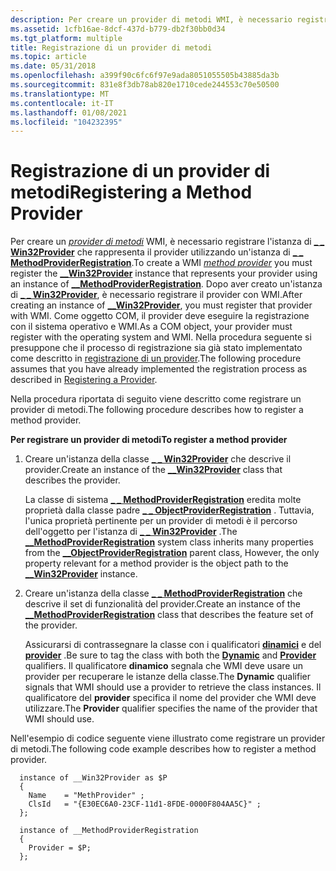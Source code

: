 ```yaml
---
description: Per creare un provider di metodi WMI, è necessario registrare l' \_ \_ istanza di Win32Provider che rappresenta il provider utilizzando un'istanza di \_ \_ MethodProviderRegistration.
ms.assetid: 1cfb16ae-8dcf-437d-b779-db2f30bb0d34
ms.tgt_platform: multiple
title: Registrazione di un provider di metodi
ms.topic: article
ms.date: 05/31/2018
ms.openlocfilehash: a399f90c6fc6f97e9ada8051055505b43885da3b
ms.sourcegitcommit: 831e8f3db78ab820e1710cede244553c70e50500
ms.translationtype: MT
ms.contentlocale: it-IT
ms.lasthandoff: 01/08/2021
ms.locfileid: "104232395"
---
```

# <a name="registering-a-method-provider"></a><span data-ttu-id="7ba0b-103">Registrazione di un provider di metodi</span><span class="sxs-lookup"><span data-stu-id="7ba0b-103">Registering a Method Provider</span></span>

<span data-ttu-id="7ba0b-104">Per creare un [*provider di metodi*](gloss-m.md) WMI, è necessario registrare l'istanza di [**\_ \_ Win32Provider**](--win32provider.md) che rappresenta il provider utilizzando un'istanza di [**\_ \_ MethodProviderRegistration**](--methodproviderregistration.md).</span><span class="sxs-lookup"><span data-stu-id="7ba0b-104">To create a WMI [*method provider*](gloss-m.md) you must register the [**\_\_Win32Provider**](--win32provider.md) instance that represents your provider using an instance of [**\_\_MethodProviderRegistration**](--methodproviderregistration.md).</span></span> <span data-ttu-id="7ba0b-105">Dopo aver creato un'istanza di [**\_ \_ Win32Provider**](--win32provider.md), è necessario registrare il provider con WMI.</span><span class="sxs-lookup"><span data-stu-id="7ba0b-105">After creating an instance of [**\_\_Win32Provider**](--win32provider.md), you must register that provider with WMI.</span></span> <span data-ttu-id="7ba0b-106">Come oggetto COM, il provider deve eseguire la registrazione con il sistema operativo e WMI.</span><span class="sxs-lookup"><span data-stu-id="7ba0b-106">As a COM object, your provider must register with the operating system and WMI.</span></span> <span data-ttu-id="7ba0b-107">Nella procedura seguente si presuppone che il processo di registrazione sia già stato implementato come descritto in [registrazione di un provider](registering-a-provider.md).</span><span class="sxs-lookup"><span data-stu-id="7ba0b-107">The following procedure assumes that you have already implemented the registration process as described in [Registering a Provider](registering-a-provider.md).</span></span>

<span data-ttu-id="7ba0b-108">Nella procedura riportata di seguito viene descritto come registrare un provider di metodi.</span><span class="sxs-lookup"><span data-stu-id="7ba0b-108">The following procedure describes how to register a method provider.</span></span>

<span data-ttu-id="7ba0b-109">**Per registrare un provider di metodi**</span><span class="sxs-lookup"><span data-stu-id="7ba0b-109">**To register a method provider**</span></span>

1.  <span data-ttu-id="7ba0b-110">Creare un'istanza della classe [**\_ \_ Win32Provider**](--win32provider.md) che descrive il provider.</span><span class="sxs-lookup"><span data-stu-id="7ba0b-110">Create an instance of the [**\_\_Win32Provider**](--win32provider.md) class that describes the provider.</span></span>

    <span data-ttu-id="7ba0b-111">La classe di sistema [**\_ \_ MethodProviderRegistration**](--methodproviderregistration.md) eredita molte proprietà dalla classe padre [**\_ \_ ObjectProviderRegistration**](--objectproviderregistration.md) . Tuttavia, l'unica proprietà pertinente per un provider di metodi è il percorso dell'oggetto per l'istanza di [**\_ \_ Win32Provider**](--win32provider.md) .</span><span class="sxs-lookup"><span data-stu-id="7ba0b-111">The [**\_\_MethodProviderRegistration**](--methodproviderregistration.md) system class inherits many properties from the [**\_\_ObjectProviderRegistration**](--objectproviderregistration.md) parent class, However, the only property relevant for a method provider is the object path to the [**\_\_Win32Provider**](--win32provider.md) instance.</span></span>

2.  <span data-ttu-id="7ba0b-112">Creare un'istanza della classe [**\_ \_ MethodProviderRegistration**](--methodproviderregistration.md) che descrive il set di funzionalità del provider.</span><span class="sxs-lookup"><span data-stu-id="7ba0b-112">Create an instance of the [**\_\_MethodProviderRegistration**](--methodproviderregistration.md) class that describes the feature set of the provider.</span></span>

    <span data-ttu-id="7ba0b-113">Assicurarsi di contrassegnare la classe con i qualificatori [**dinamici**](dynamic-qualifier.md) e del [**provider**](/windows/desktop/api/Provider/nl-provider-provider) .</span><span class="sxs-lookup"><span data-stu-id="7ba0b-113">Be sure to tag the class with both the [**Dynamic**](dynamic-qualifier.md) and [**Provider**](/windows/desktop/api/Provider/nl-provider-provider) qualifiers.</span></span> <span data-ttu-id="7ba0b-114">Il qualificatore **dinamico** segnala che WMI deve usare un provider per recuperare le istanze della classe.</span><span class="sxs-lookup"><span data-stu-id="7ba0b-114">The **Dynamic** qualifier signals that WMI should use a provider to retrieve the class instances.</span></span> <span data-ttu-id="7ba0b-115">Il qualificatore del **provider** specifica il nome del provider che WMI deve utilizzare.</span><span class="sxs-lookup"><span data-stu-id="7ba0b-115">The **Provider** qualifier specifies the name of the provider that WMI should use.</span></span>

<span data-ttu-id="7ba0b-116">Nell'esempio di codice seguente viene illustrato come registrare un provider di metodi.</span><span class="sxs-lookup"><span data-stu-id="7ba0b-116">The following code example describes how to register a method provider.</span></span>

``` syntax
  instance of __Win32Provider as $P
  {
    Name    = "MethProvider" ;
    ClsId   = "{E30EC6A0-23CF-11d1-8FDE-0000F804AA5C}" ;
  };    

  instance of __MethodProviderRegistration
  {
    Provider = $P;
  };
```

 

 




